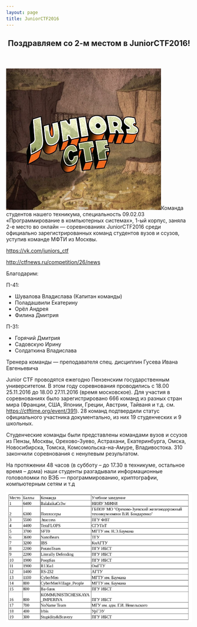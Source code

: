 ```yaml
---
layout: page
title: JuniorCTF2016
---
```


<section>
<header class="major">
	<h2>Поздравляем со 2-м местом в JuniorCTF2016!</h2>
</header>
<p><span class="image left"><img src="/news/juniorctf2016/logo.jpg" alt="JuniorCTF" width="420" height="384" /></span>Команда студентов нашего техникума, специальность 09.02.03 «Программирование в компьютерных системах», 1-ый корпус, заняла 2-е место во онлайн — соревнованиях JuniorCTF2016 среди официально зарегистрированных команд студентов вузов и ссузов, уступив команде МФТИ из Москвы.
</p>
	<p><a href="https://vk.com/juniors_ctf" target="_blank">https://vk.com/juniors_ctf</a></p>
	<p><a href="http://ctfnews.ru/competition/26/news" target="_blank">http://ctfnews.ru/competition/26/news</a></p>
</section>
<div style="clear: left"></div>
<section>
<p>Благодарим:</p>
<p>П-41:</p>
<ul>
<li>Шувалова Владислава (Капитан команды)</li>
<li>Поладашвили Екатерину</li>
<li>Орёл Андрея</li>
<li>Филина Дмитрия</li>
</ul>
<p>П-31:</p>
<ul>
<li>Горячий Дмитрия</li>
<li>Садовскую Ирину</li>
<li>Солдаткина Владислава</li>
</ul>
<p>Тренера команды — преподавателя спец. дисциплин Гусева Ивана Евгеньевича</p>
<p>Junior CTF проводятся ежегодно Пензенским государственным университетом. В этом году соревнования проводились с 18.00 25.11.2016 до 18.00 27.11.2016 (время московское). Для участия в соревнованиях было зарегистрировано 666 команд из разных стран мира (Франции, США, Японии, Греции, Австрии, Тайваня и т.д. см. <a href="https://ctftime.org/event/391" target="_blank">https://ctftime.org/event/391</a>). 28 команд подтвердили статус официального участника документально, из них 19 студенческих и 9 школьных.</p>
<p>Студенческие команды были представлены командами вузов и ссузов из Пензы, Москвы, Орехово-Зуево, Астрахани, Екатеринбурга, Омска, Новосибирска, Томска, Комсомольска-на-Амуре, Владивостока. 310 закончили соревнования с ненулевым результатом.</p>
<p>На протяжении 48 часов (в субботу – до 17.30 в техникуме, остальное время – дома) наши студенты разгадывали информационные головоломки по ВЭБ — программированию, криптографии, компьютерным сетям и т.д</p>
</section>
<section
		data-featherlight-gallery
		data-featherlight-filter="a">
	<div class="posts">
		<article>
			<a href="/news/juniorctf2016/rez.jpg" target="_blank" class="image"><img src="/news/juniorctf2016/rez.jpg" alt="1" /></a>
		</article>
	</div>
</section>